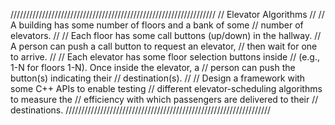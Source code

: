 /////////////////////////////////////////////////////////////////
// Elevator Algorithms
//
// A building has some number of floors and a bank of some
// number of elevators.
//
// Each floor has some call buttons (up/down) in the hallway.
// A person can push a call button to request an elevator,
// then wait for one to arrive.
//
// Each elevator has some floor selection buttons inside
// (e.g., 1-N for floors 1-N). Once inside the elevator, a
// person can push the button(s) indicating their
// destination(s).
//
// Design a framework with some C++ APIs to enable testing
// different elevator-scheduling algorithms to measure the
// efficiency with which passengers are delivered to their
// destinations.
/////////////////////////////////////////////////////////////////
